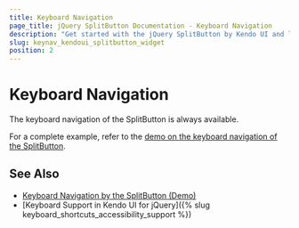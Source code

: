 ```yaml
---
title: Keyboard Navigation
page_title: jQuery SplitButton Documentation - Keyboard Navigation
description: "Get started with the jQuery SplitButton by Kendo UI and learn about the accessibility support it provides through its keyboard navigation functionality."
slug: keynav_kendoui_splitbutton_widget
position: 2
---
```


# Keyboard Navigation

The keyboard navigation of the SplitButton is always available.

For a complete example, refer to the [demo on the keyboard navigation of the SplitButton](https://demos.telerik.com/kendo-ui/splitbutton/keyboard-navigation).

## See Also

* [Keyboard Navigation by the SplitButton (Demo)](https://demos.telerik.com/kendo-ui/splitbutton/keyboard-navigation)
* [Keyboard Support in Kendo UI for jQuery]({% slug keyboard_shortcuts_accessibility_support %})
